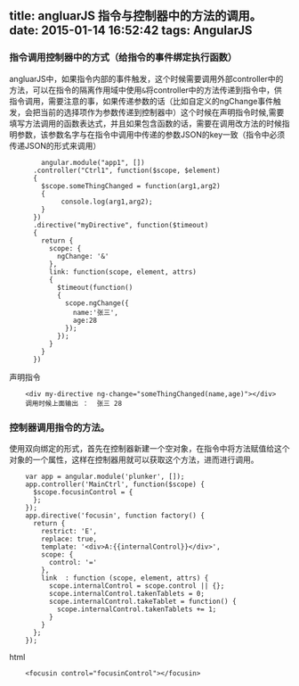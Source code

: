 title: angluarJS 指令与控制器中的方法的调用。
date: 2015-01-14 16:52:42
tags: AngularJS
---

### 指令调用控制器中的方式（给指令的事件绑定执行函数）
angluarJS中，如果指令内部的事件触发，这个时候需要调用外部controller中的方法，可以在指令的隔离作用域中使用`&`将controller中的方法传递到指令中，供指令调用，需要注意的事，如果传递参数的话（比如自定义的ngChange事件触发，会把当前的选择项作为参数传递到控制器中）这个时候在声明指令时候,需要填写方法调用的函数表达式，并且如果包含函数的话，需要在调用改方法的时候指明参数，该参数名字与在指令中调用中传递的参数JSON的key一致（指令中必须传递JSON的形式来调用）

		  	angular.module("app1", [])
		  .controller("Ctrl1", function($scope, $element)
		  {
		    $scope.someThingChanged = function(arg1,arg2)
		    {
		         console.log(arg1,arg2);
		    }
		  })
		  .directive("myDirective", function($timeout)
		  {
		    return {
		      scope: {
		        ngChange: '&'
		      },
		      link: function(scope, element, attrs)
		      {
		        $timeout(function()
		        {
		          scope.ngChange({
		            name:'张三',
		            age:28
		          });
		        });
		      }
		    }
		  })


声明指令

 		<div my-directive ng-change="someThingChanged(name,age)"></div>
 		调用时候上面输出 ：  张三 28

###    控制器调用指令的方法。

使用双向绑定的形式，首先在控制器新建一个空对象，在指令中将方法赋值给这个对象的一个属性，这样在控制器用就可以获取这个方法，进而进行调用。

		var app = angular.module('plunker', []);
		app.controller('MainCtrl', function($scope) {
		  $scope.focusinControl = {
		  };
		});
		app.directive('focusin', function factory() {
		  return {
		    restrict: 'E',
		    replace: true,
		    template: '<div>A:{{internalControl}}</div>',
		    scope: {
		      control: '='
		    },
		    link  : function (scope, element, attrs) {
		      scope.internalControl = scope.control || {};
		      scope.internalControl.takenTablets = 0;
		      scope.internalControl.takeTablet = function() {
		        scope.internalControl.takenTablets += 1;  
		      }
		    }
		  };
		});

html 

		<focusin control="focusinControl"></focusin>

